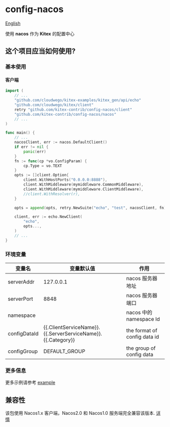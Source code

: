 # config-nacos 

[English](https://github.com/kitex-contrib/config-nacos/blob/main/README.md)

使用 **nacos** 作为 **Kitex** 的配置中心

##  这个项目应当如何使用?

### 基本使用

#### 客户端

```go
import (
    // ...
	"github.com/cloudwego/kitex-examples/kitex_gen/api/echo"
	"github.com/cloudwego/kitex/client"
	retry "github.com/kitex-contrib/config-nacos/client"
	"github.com/kitex-contrib/config-nacos/nacos"
    // ...
)

func main() {
    // ... 
	nacosClient, err := nacos.DefaultClient()
	if err != nil {
		panic(err)
	}
	fn := func(cp *vo.ConfigParam) {
		cp.Type = vo.TEXT
	}
	opts := []client.Option{
		client.WithHostPorts("0.0.0.0:8888"),
		client.WithMiddleware(mymiddleware.CommonMiddleware),
		client.WithMiddleware(mymiddleware.ClientMiddleware),
		//client.WithResolver(r),
	}

	opts = append(opts, retry.NewSuite("echo", "test", nacosClient, fn).Options()...)

	client, err := echo.NewClient(
		"echo",
		opts...,
	)
    // ...
}
```

### 环境变量

| 变量名 | 变量默认值 | 作用 |
| ------------------------- | ---------------------------------- | --------------------------------- |
| serverAddr               | 127.0.0.1                          | nacos 服务器地址 |
| serverPort               | 8848                               | nacos 服务器端口            |
| namespace                 |                                    | nacos 中的 namespace Id |
| configDataId              | {{.ClientServiceName}}.{{.ServerServiceName}}.{{.Category}}  | the  format of config data id          |
| configGroup               | DEFAULT_GROUP                      | the group of config data          |

### 更多信息

更多示例请参考 [example](example)

## 兼容性
该包使用 Nacos1.x 客户端，Nacos2.0 和 Nacos1.0 服务端完全兼容该版本. [详情](https://nacos.io/zh-cn/docs/v2/upgrading/2.0.0-compatibility.html)
